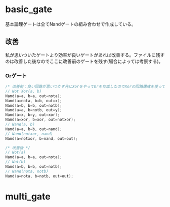 # basic_gate
基本論理ゲートは全てNandゲートの組み合わせで作成している。
## 改善
私が思いついたゲートより効率が良いゲートがあれば改善する。ファイルに残すのは改善した後なのでここに改善前のゲートを残す(場合によっては考察する)。
### Orゲート
```h
/* 改善前：良い回路が思いつかず先にXorをやってOrを作成したのでXorの回路構成を使っている。 */
// Not Xor(a, b)
Nand(a=a, b=a, out=nota);
Nand(a=nota, b=b, out=x);
Nand(a=b, b=b, out=notb);
Nand(a=a, b=notb, out=y);
Nand(a=x, b=y, out=xor);
Nand(a=xor, b=xor, out=notxor);
// Nand(a, b)
Nand(a=a, b=b, out=nand);
// Nand(notxor, nand)
Nand(a=notxor, b=nand, out=out);

/* 改善後 */
// Not(a)
Nand(a=a, b=a, out=nota);
// Not(b)
Nand(a=b, b=b, out=notb);
// Nand(nota, notb)
Nand(a=nota, b=notb, out=out);
```

# multi_gate
